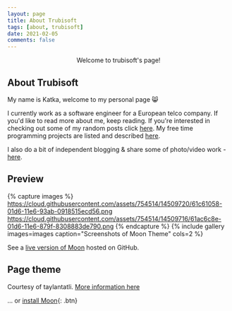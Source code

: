 ```yaml
---
layout: page
title: About Trubisoft
tags: [about, trubisoft]
date: 2021-02-05
comments: false
---
```

    
<center>Welcome to trubisoft's page!</center>

## About Trubisoft

My name is Katka, welcome to my personal page  😸

I currently work as a software engineer for a European telco company. If you'd like to read more about me, keep reading. If you're interested in checking out some of my random posts click [here](https://trubisoft.github.io/posts/). My free time programming projects are listed and described [here](https://trubisoft.github.io/projects/).

I also do a bit of independent blogging & share some of photo/video work - [here](http://#/). 


## Preview

{% capture images %}
    https://cloud.githubusercontent.com/assets/754514/14509720/61c61058-01d6-11e6-93ab-0918515ecd56.png
    https://cloud.githubusercontent.com/assets/754514/14509716/61ac6c8e-01d6-11e6-879f-8308883de790.png
{% endcapture %}
{% include gallery images=images caption="Screenshots of Moon Theme" cols=2 %}

See a [live version of Moon](http://taylantatli.github.io/Moon) hosted on GitHub.

## Page theme

Courtesy of taylantatli. [More information here](http://taylantatli.me/Moon/moon-theme/)
      
... or [install Moon](https://github.com/TaylanTatli/Moon){: .btn} 

